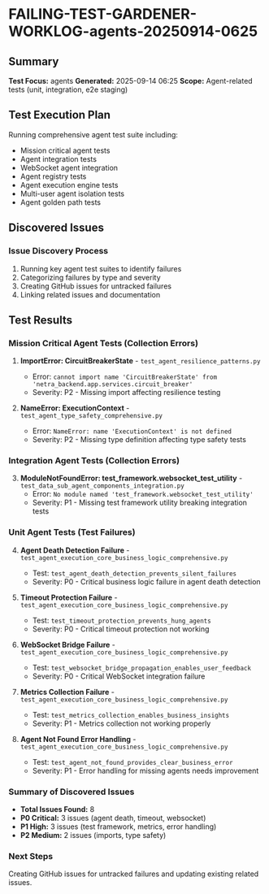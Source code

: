 # FAILING-TEST-GARDENER-WORKLOG-agents-20250914-0625

## Summary
**Test Focus:** agents
**Generated:** 2025-09-14 06:25
**Scope:** Agent-related tests (unit, integration, e2e staging)

## Test Execution Plan
Running comprehensive agent test suite including:
- Mission critical agent tests
- Agent integration tests
- WebSocket agent integration
- Agent registry tests
- Agent execution engine tests
- Multi-user agent isolation tests
- Agent golden path tests

## Discovered Issues

### Issue Discovery Process
1. Running key agent test suites to identify failures
2. Categorizing failures by type and severity
3. Creating GitHub issues for untracked failures
4. Linking related issues and documentation

## Test Results

### Mission Critical Agent Tests (Collection Errors)
1. **ImportError: CircuitBreakerState** - `test_agent_resilience_patterns.py`
   - Error: `cannot import name 'CircuitBreakerState' from 'netra_backend.app.services.circuit_breaker'`
   - Severity: P2 - Missing import affecting resilience testing

2. **NameError: ExecutionContext** - `test_agent_type_safety_comprehensive.py`
   - Error: `NameError: name 'ExecutionContext' is not defined`
   - Severity: P2 - Missing type definition affecting type safety tests

### Integration Agent Tests (Collection Errors)
3. **ModuleNotFoundError: test_framework.websocket_test_utility** - `test_data_sub_agent_components_integration.py`
   - Error: `No module named 'test_framework.websocket_test_utility'`
   - Severity: P1 - Missing test framework utility breaking integration tests

### Unit Agent Tests (Test Failures)
4. **Agent Death Detection Failure** - `test_agent_execution_core_business_logic_comprehensive.py`
   - Test: `test_agent_death_detection_prevents_silent_failures`
   - Severity: P0 - Critical business logic failure in agent death detection

5. **Timeout Protection Failure** - `test_agent_execution_core_business_logic_comprehensive.py`
   - Test: `test_timeout_protection_prevents_hung_agents`
   - Severity: P0 - Critical timeout protection not working

6. **WebSocket Bridge Failure** - `test_agent_execution_core_business_logic_comprehensive.py`
   - Test: `test_websocket_bridge_propagation_enables_user_feedback`
   - Severity: P0 - Critical WebSocket integration failure

7. **Metrics Collection Failure** - `test_agent_execution_core_business_logic_comprehensive.py`
   - Test: `test_metrics_collection_enables_business_insights`
   - Severity: P1 - Metrics collection not working properly

8. **Agent Not Found Error Handling** - `test_agent_execution_core_business_logic_comprehensive.py`
   - Test: `test_agent_not_found_provides_clear_business_error`
   - Severity: P1 - Error handling for missing agents needs improvement

### Summary of Discovered Issues
- **Total Issues Found:** 8
- **P0 Critical:** 3 issues (agent death, timeout, websocket)
- **P1 High:** 3 issues (test framework, metrics, error handling)
- **P2 Medium:** 2 issues (imports, type safety)

### Next Steps
Creating GitHub issues for untracked failures and updating existing related issues.
